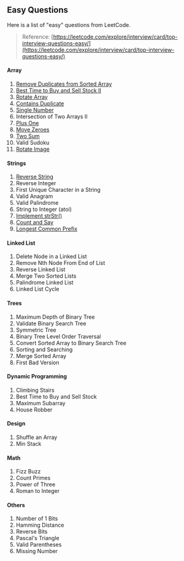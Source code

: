 ## Easy Questions

Here is a list of "easy" questions from LeetCode.

> Reference: [https://leetcode.com/explore/interview/card/top-interview-questions-easy/](https://leetcode.com/explore/interview/card/top-interview-questions-easy/)

#### **Array**

1. [Remove Duplicates from Sorted Array](/interview-questions/easy-questions/arrays/remove-duplicates.md)
2. [Best Time to Buy and Sell Stock II](/interview-questions/easy-questions/arrays/best-time-to-buy-sell-stock-2.md)
3. [Rotate Array](/interview-questions/easy-questions/arrays/rotate-array.md)
4. [Contains Duplicate](/interview-questions/easy-questions/arrays/contains-duplicate.md)
5. [Single Number](/interview-questions/easy-questions/arrays/single-number.md)
6. Intersection of Two Arrays II
7. [Plus One](/interview-questions/easy-questions/arrays/plus-one.md)
8. [Move Zeroes](/interview-questions/easy-questions/arrays/move-zeros.md)
9. [Two Sum](/interview-questions/easy-questions/arrays/two-sum.md)
10. Valid Sudoku
11. [Rotate Image](/interview-questions/easy-questions/arrays/rotate-image.md)

#### **Strings**

1. [Reverse String](/./interview-questions/easy-questions/strings/reverse-string.md)
2. Reverse Integer
3. First Unique Character in a String
4. Valid Anagram
5. Valid Palindrome
6. String to Integer \(atoi\)
7. [Implement strStr\(\)](/./interview-questions/easy-questions/strings/str-str.md)
8. [Count and Say](/./interview-questions/easy-questions/strings/count-and-say.md)
9. [Longest Common Prefix](/./interview-questions/easy-questions/strings/longest-common-prefix.md)

#### **Linked List**

1. Delete Node in a Linked List
2. Remove Nth Node From End of List
3. Reverse Linked List
4. Merge Two Sorted Lists
5. Palindrome Linked List
6. Linked List Cycle

#### **Trees**

1. Maximum Depth of Binary Tree
2. Validate Binary Search Tree
3. Symmetric Tree
4. Binary Tree Level Order Traversal
5. Convert Sorted Array to Binary Search Tree
6. Sorting and Searching
7. Merge Sorted Array
8. First Bad Version

#### **Dynamic Programming**

1. Climbing Stairs
2. Best Time to Buy and Sell Stock
3. Maximum Subarray
4. House Robber

#### **Design**

1. Shuffle an Array
2. Min Stack

#### **Math**

1. Fizz Buzz
2. Count Primes
3. Power of Three
4. Roman to Integer

#### **Others**

1. Number of 1 Bits
2. Hamming Distance
3. Reverse Bits
4. Pascal's Triangle
5. Valid Parentheses
6. Missing Number



